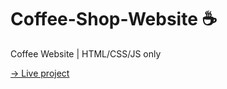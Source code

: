 # Coffee-Shop-Website ☕

Coffee Website | HTML/CSS/JS only

[→ Live project](https://coffee-shopwebsite.netlify.app/)
